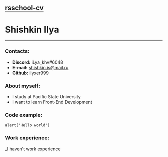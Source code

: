 ## [rsschool-cv](github.com) ##

# Shishkin Ilya #
****
### Contacts: ###
- __Discord:__ iLya_khv#6048
- __E-mail:__ shishkin.is@mail.ru
- __Github:__ ilyxer999
### About myself: ###
- I study at Pacific State University
- I want to learn Front-End Development
### Code example: ###
```
alert('Hello world')
```
### Work experience: ###
_I haven't work experience

